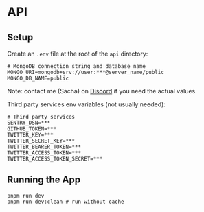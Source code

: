 # API

## Setup

Create an `.env` file at the root of the `api` directory: 

```
# MongoDB connection string and database name
MONGO_URI=mongodb+srv://user:***@server_name/public
MONGO_DB_NAME=public
```

Note: contact me (Sacha) on [Discord](https://discord.gg/zRDb35jfrt) if you need the actual values. 

Third party services env variables (not usually needed):

```
# Third party services 
SENTRY_DSN=***
GITHUB_TOKEN=***
TWITTER_KEY=***
TWITTER_SECRET_KEY=***
TWITTER_BEARER_TOKEN=***
TWITTER_ACCESS_TOKEN=***
TWITTER_ACCESS_TOKEN_SECRET=***
```

## Running the App

```
pnpm run dev
pnpm run dev:clean # run without cache
```